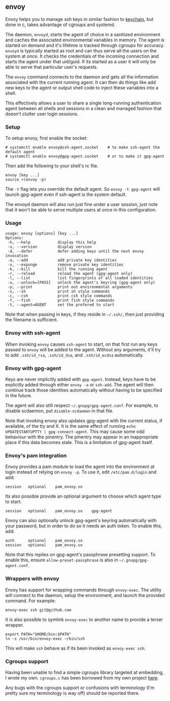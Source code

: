 ## envoy

Envoy helps you to manage ssh keys in similar fashion to [keychain], but
done in c, takes advantage of cgroups and systemd.

The daemon, `envoyd`, starts the agent of choice in a sanitized
environment and caches the associated environmental variables in memory.
The agent is started on demand and it's lifetime is tracked through
cgroups for accuracy. `envoyd` is typically started as root and can thus
serve all the users on the system at once. It checks the credentials of
the incoming connection and starts the agent under that uid/guid. If its
started as a user it will only be able to serve that particular user's
requests.

The `envoy` command connects to the daemon and gets all the information
associated with the current running agent. It can then do things like
add new keys to the agent or output shell code to inject these variables
into a shell.

This effectively allows a user to share a single long-running
authentication agent between all shells and sessions in a clean and
managed fashion that doesn't clutter user login sessions.

  [keychain]: http://www.funtoo.org/Keychain

### Setup

To setup envoy, first enable the socket:

    # systemctl enable envoy@ssh-agent.socket    # to make ssh-agent the default agent
    # systemctl enable envoy@gpg-agent.socket    # or to make it gpg-agent

Then add the following to your shell's rc file.

    envoy [key ...]
    source <(envoy -p)

The `-t` flag lets you override the default agent. So `envoy -t
gpg-agent` will launch gpg-agent even if ssh-agent is the system
default.

The envoyd daemon will also run just fine under a user session, just
note that it won't be able to serve multiple users at once in this
configuration.

### Usage

    usage: envoy [options] [key ...]
    Options:
     -h, --help            display this help
     -v, --version         display version
     -d, --defer           defer adding keys until the next envoy invocation
     -a, --add             add private key identities
     -x, --expunge         remove private key identities
     -k, --kill            kill the running agent
     -r, --reload          reload the agent (gpg-agent only)
     -l, --list            list fingerprints of all loaded identities
     -u, --unlock=[PASS]   unlock the agent's keyring (gpg-agent only)
     -p, --print           print out environmental arguments
     -s, --sh              print sh style commands
     -c, --csh             print csh style commands
     -f, --fish            print fish style commands
     -t, --agent=AGENT     set the prefered to start

Note that when passing in keys, if they reside in `~/.ssh/`, then just
providing the filename is sufficient.

### Envoy with ssh-agent

When invoking `envoy` causes `ssh-agent` to start, on that first run
any keys passed to `envoy` will be added to the agent. Without any
arguments, it'll try to add `.ssh/id_rsa`, `.ssh/id_dsa`, and
`.ssh/id_ecdsa` automatically.

### Envoy with gpg-agent

Keys are never implicitly added with `gpg-agent`. Instead, keys have to
be explicitly added through either `envoy -a` or `ssh-add`. The agent
will then continue track those identities automatically without having
to be specified in the future.

The agent will also still respect `~/.gnupg/gpg-agent.conf`. For
example, to disable scdaemon, put `disable-scdaemon` in that file.

Note that invoking envoy also updates gpg-agent with the current status,
if available, of the tty and X. It is the same effect of running `echo
UPDATESTARTUPTTY | gpg-connect-agent`. This may cause some odd behaviour
with the pinentry. The pinentry may appear in an inappropriate place if
this data becomes stale. This is a limitation of gpg-agent itself.

### Envoy's pam integration

Envoy provides a pam module to load the agent into the environment at
login instead of relying on `envoy -p`. To use it, edit
`/etc/pam.d/login` and add:

    session   optional    pam_envoy.so

Its also possible provide an optional argument to choose which agent
type to start:

    session   optional    pam_envoy.so    gpg-agent

Envoy can also optionally unlock gpg-agent's keyring automatically with
your password, but in order to do so it needs an auth token. To enable
this, add:

    auth      optional    pam_envoy.so
    session   optional    pam_envoy.so

Note that this replies on gpg-agent's passphrase presetting support. To
enable this, ensure `allow-preset-passphrase` is also in
`~/.gnupg/gpg-agent.conf`.

### Wrappers with envoy

Envoy has support for wrapping commands through `envoy-exec`. The
utility will connect to the daemon, setup the environment, and launch
the provided command. For example:

    envoy-exec ssh git@github.com

It is also possible to symlink `envoy-exec` to another name to provide
a terser wrapper.

    export PATH="$HOME/bin:$PATH"
    ln -s /usr/bin/envoy-exec ~/bin/ssh

This will make `ssh` behave as if its been invoked as `envoy-exec ssh`.

### Cgroups support

Having been unable to find a simple cgroups library targeted at
embedding, I wrote my own. `cgroups.c` has been borrowed from my own
project [here][cgroups].

Any bugs with the cgroups support or confusions with terminology (I'm
pretty sure my terminology is way off) should be reported there.

  [cgroups]: https://github.com/vodik/clique
